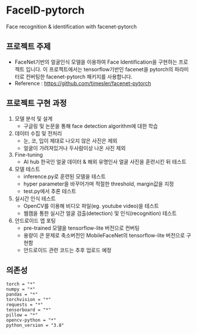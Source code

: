 # FaceID-pytorch

Face recognition &amp; identification with facenet-pytorch

## 프로젝트 주제

- FaceNet기반의 얼굴인식 모델을 이용하여 Face Identification을 구현하는 프로젝트 입니다. 이 프로젝트에서는 tensorflow기반인 facenet을 pytorch의 파라미터로 컨버팅한 facenet-pytorch 패키지를 사용합니다.
- Reference : https://github.com/timesler/facenet-pytorch

## 프로젝트 구현 과정

1. 모델 분석 및 설계
   - 구글링 및 논문을 통해 face detection algorithm에 대한 학습
2. 데이터 수집 및 전처리
   - 눈, 코, 입이 제대로 나오지 않은 사진은 제외
   - 얼굴이 가려져있거나 두사람이상 나온 사진 제외
3. Fine-tuning
   - AI hub 한국인 얼굴 데이터 & 해외 유명인사 얼굴 사진을 훈련시킨 뒤 테스트
4. 모델 테스트
   - inference.py로 훈련된 모델을 테스트
   - hyper parameter을 바꾸어가며 적절한 threshold, margin값을 지정
   - test.py에서 추론 테스트
5. 실시간 인식 테스트
   - OpenCV를 이용해 비디오 파일(eg. youtube video)을 테스트
   - 웹캠을 통한 실시간 얼굴 검출(detection) 및 인식(recognition) 테스트
6. 안드로이드 앱 포팅
   - pre-trained 모델을 tensorflow-lite 버전으로 컨버팅
   - 용량이 큰 문제로 축소버전인 MobileFaceNet의 tensorflow-lite 버전으로 구현함
   - 안드로이드 관련 코드는 추후 업로드 예정

## 의존성

```
torch = "*"
numpy = "*"
pandas = "*"
torchvision = "*"
requests = "*"
tensorboard = "*"
pillow = "*"
opencv-python = "*"
python_version = "3.8"
```
